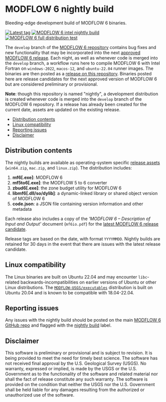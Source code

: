 # MODFLOW 6 nightly build

Bleeding-edge development build of MODFLOW 6 binaries.

[![Latest tag](https://img.shields.io/github/tag/MODFLOW-USGS/modflow6-nightly-build.svg)](https://github.com/MODFLOW-USGS/modflow6-nightly-build/tags/latest)
[![MODFLOW 6 intel nightly build](https://github.com/MODFLOW-USGS/modflow6-nightly-build/actions/workflows/nightly-build-intel.yml/badge.svg)](https://github.com/MODFLOW-USGS/modflow6-nightly-build/actions/workflows/nightly-build-intel.yml)
[![MODFLOW 6 full distribution test](https://github.com/MODFLOW-USGS/modflow6-nightly-build/actions/workflows/full-dist-test.yml/badge.svg)](https://github.com/MODFLOW-USGS/modflow6-nightly-build/actions/workflows/full-dist-test.yml)

The `develop` branch of the [MODFLOW 6 repository](https://github.com/MODFLOW-USGS/modflow6) contains bug fixes and new functionality that may be incorporated into the next [approved MODFLOW 6 release](https://www.usgs.gov/software/modflow-6-usgs-modular-hydrologic-model). Each night, as well as whenever code is merged into the `develop` branch, a workflow runs here to compile MODFLOW 6 with Intel Fortran on `windows-2022`, `macos-12`, and `ubuntu-22.04` runner images. The binaries are then posted as a [release on this repository](https://github.com/MODFLOW-USGS/modflow6-nightly-build/releases/latest). Binaries posted here are release candidates for the next approved version of MODFLOW 6 but are considered preliminary or provisional.

**Note**: though this repository is named "nightly", a development distribution is created whenever code is merged into the `develop` branch of the MODFLOW 6 repository. If a release has already been created for the current date, assets are updated on the existing release.

<!-- START doctoc generated TOC please keep comment here to allow auto update -->
<!-- DON'T EDIT THIS SECTION, INSTEAD RE-RUN doctoc TO UPDATE -->

- [Distribution contents](#distribution-contents)
- [Linux compatibility](#linux-compatibility)
- [Reporting issues](#reporting-issues)
- [Disclaimer](#disclaimer)

<!-- END doctoc generated TOC please keep comment here to allow auto update -->

## Distribution contents

The nightly builds are available as operating-system specific [release assets](https://github.com/MODFLOW-USGS/modflow6-nightly-build/releases/latest) (`win64.zip`, `mac.zip`, and `linux.zip`). The distribution includes: 

1. **mf6[.exe]**: MODFLOW 6
2. **mf5to6[.exe]**: the MODFLOW 5 to 6 converter
3. **zbud6[.exe]**: the zone budget utility for MODFLOW 6
4. **libmf6[.dll/so/dylib]**: a dynamic-linked library or shared object version of MODFLOW 6
5. **code.json**: a JSON file containing version information and other metadata

Each release also includes a copy of the *'MODFLOW 6 – Description of Input and Output'* document (`mf6io.pdf`) for the [latest MODFLOW 6 release candidate](https://github.com/MODFLOW-USGS/modflow6-nightly-build/releases/latest).

Release tags are based on the date, with format `YYYYMMDD`. Nightly builds are retained for 30 days in the event that there are issues with the latest release candidate. 


## Linux compatibility

The Linux binaries are built on Ubuntu 22.04 and may encounter `libc`-related backwards-incompatibilities on earlier versions of Ubuntu or other Linux distributions. The [`MODFLOW-USGS/executables`](https://github.com/MODFLOW-USGS/executables/releases) distribution is built on Ubuntu 20.04 and is known to be compatible with 18.04-22.04.


## Reporting issues

Any issues with the nightly build should be posted on the main [MODFLOW 6 GitHub repo](https://github.com/MODFLOW-USGS/modflow6) and flagged with the [nightly build](https://github.com/MODFLOW-USGS/modflow6/labels/nightly%20build) label.


## Disclaimer

This software is preliminary or provisional and is subject to revision. It is
being provided to meet the need for timely best science. The software has not
received final approval by the U.S. Geological Survey (USGS). No warranty,
expressed or implied, is made by the USGS or the U.S. Government as to the
functionality of the software and related material nor shall the fact of release
constitute any such warranty. The software is provided on the condition that
neither the USGS nor the U.S. Government shall be held liable for any damages
resulting from the authorized or unauthorized use of the software.

